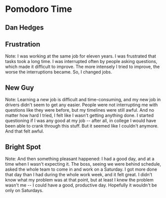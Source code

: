 # Pomodoro Time
## Dan Hedges


## Frustration
Note: I was working at the same job for eleven years.  I was frustrated that
tasks took a long time.  I was interrupted often by people asking questions,
which made it difficult to improve.  The more intensely I tried to improve, the
worse the interruptions became.  So, I changed jobs.

## New Guy
Note: Learning a new job is difficult and time-consuming, and my new job in
drivers didn't seem to get any easier.  People were not interrupting me with
questions like they were before, but my timelines were still awful.  And no
matter how hard I tried, I felt like I wasn't getting anything done.  I started
questioning if I was any good at my job -- after all, in college I would have
been able to crank through this stuff.  But it seemed like I couldn't anymore.
And that felt awful.

## Bright Spot
Note: And then something pleasant happened: I had a good day, and at a time
when I wasn't expecting it.  The boss, seeing we were behind schedule, asked
the whole team to come in and work on a Saturday.  I got more done that day
than I had during the whole work week, and it felt great.  I didn't know what
my problem was at that point, but at least I knew the problem wasn't me -- I
could have a good, productive day.  Hopefully it wouldn't be only on Saturdays.

##
